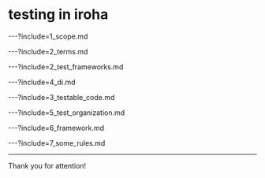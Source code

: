 # testing in iroha

---?include=1_scope.md

---?include=2_terms.md

---?include=2_test_frameworks.md

---?include=4_di.md

---?include=3_testable_code.md

---?include=5_test_organization.md

---?include=6_framework.md

---?include=7_some_rules.md

---

Thank you for attention!

